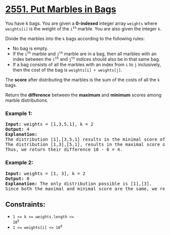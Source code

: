 # [2551. Put Marbles in Bags](https://leetcode.com/problems/put-marbles-in-bags)

You have k bags. You are given a <strong>0-indexed</strong> integer array <code>weights</code> where <code>weights[i]</code> is the weight of the <code>i<sup>th</sup></code> marble. 
You are also given the integer <code>k</code>.

Divide the marbles into the <code>k</code> bags according to the following rules:

- No bag is empty.
- If the <code>i<sup>th</sup></code> marble and <code>j<sup>th</sup></code> marble are in a bag, then all marbles with an index between the <code>i<sup>th</sup></code> and <code>j<sup>th</sup></code> indices should
  also be in that same bag.
- If a bag consists of all the marbles with an index from <code>i</code> to <code>j</code> inclusively, then the cost of the bag is <code>weights[i] + weights[j]</code>.

The <strong>score</strong> after distributing the marbles is the sum of the costs of all the <code>k</code> bags.

Return the <strong>difference</strong> between the <strong>maximum</strong> and <strong>minimum</strong> scores among marble distributions.

### **Example 1:**
<pre>
<strong>Input:</strong> weights = [1,3,5,1], k = 2
<strong>Output:</strong> 4
<strong>Explanation:</strong> 
The distribution [1],[3,5,1] results in the minimal score of (1+1) + (3+1) = 6. 
The distribution [1,3],[5,1], results in the maximal score of (1+3) + (5+1) = 10. 
Thus, we return their difference 10 - 6 = 4.
</pre>
### **Example 2:**
<pre>
<strong>Input:</strong> weights = [1, 3], k = 2
<strong>Output:</strong> 0
<strong>Explanation:</strong> The only distribution possible is [1],[3]. 
Since both the maximal and minimal score are the same, we return 0.
</pre>

## **Constraints:**

- <code>1 <= k <= weights.length <= 10<sup>5</sup></code>
- <code>1 <= weights[i] <= 10<sup>9</sup></code>
